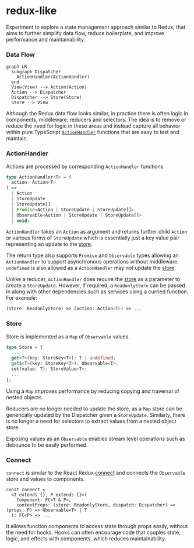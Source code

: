 # redux-like

Experiment to explore a state management approach similar to Redux, that aims to further simplify data flow, reduce boilerplate, and improve performance and maintainability.

### Data Flow

```mermaid
graph LR
  subgraph Dispatcher
    ActionHandler(ActionHandler)
  end
  View(View) --> Action(Action)
  Action --> Dispatcher
  Dispatcher --> Store(Store)
  Store --> View
```

Although the Redux data flow looks similar, in practice there is often logic in components, middleware, reducers and selectors. The idea is to remove or reduce the need for logic in these areas and instead capture all behavior within pure TypeScript [`ActionHandler`](#actionhandler) functions that are easy to test and maintain.

### ActionHandler

Actions are processed by corresponding `ActionHandler` functions.

```ts
type ActionHandler<T> = (
  action: Action<T>
) =>
  | Action
  | StoreUpdate
  | StoreUpdate[]
  | Promise<Action | StoreUpdate | StoreUpdate[]>
  | Observable<Action | StoreUpdate | StoreUpdate[]>
  | void;
```

`ActionHandler` takes an `Action` as argument and returns further child `Action` or various forms of `StoreUpdate` which is essentially just a key value pair representing an update to the [store](#store).

The return type also supports `Promise` and `Observable` types allowing an `ActionHandler` to support asynchronous operations without middleware. `undefined` is also allowed as a `ActionHandler` may not update the [store](#store).

Unlike a reducer, `ActionHandler` does require the [store](#store) as a parameter to create a `StoreUpdate`. However, if required, a `ReadonlyStore` can be passed in along with other dependencies such as services using a curried function. For example:

```ts
(store: ReadonlyStore) => (action: Action<T>) => ...
```

### Store

Store is implemented as a `Map` of `Observable` values.

```ts
type Store = {
  ...
  get<T>(key: StoreKey<T>): T | undefined;
  get$<T>(key: StoreKey<T>): Observable<T>;
  set(value: T): StoreValue<T>;
  ...
};
```

Using a `Map` improves performance by reducing copying and traversal of nested objects.

Reducers are no longer needed to update the store, as a `Map` store can be generically updated by the Dispatcher given a `StoreUpdate`. Similarly, there is no longer a need for selectors to extract values from a nested object store.

Exposing values as an `Observable` enables stream level operations such as debounce to be easily performed.

### Connect

`connect` is similar to the React Redux [connect](https://react-redux.js.org/api/connect) and connects the `Observable` store and values to components.

```tsx
const connect =
  <T extends {}, P extends {}>(
    Component: FC<T & P>,
    contextProps: (store: ReadonlyStore, dispatch: Dispatcher) => (props: P) => Observable<T> | T
  ): FC<P> => ...
```

It allows function components to access state through props easily, without the need for hooks. Hooks can often encourage code that couples state, logic, and effects with components, which reduces maintainability.
